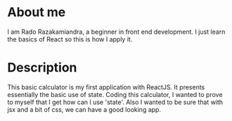 # About me
I am Rado Razakamiandra, a beginner in front end development. I just learn the basics of React so this is how I apply it.

# Description
This basic calculator is my first application with ReactJS.
It presents essentially the basic use of state. Coding this calculator, I wanted to prove to myself that I get how can I use 'state'. Also I wanted to be sure that with jsx and a bit of css, we can have a good looking app.
